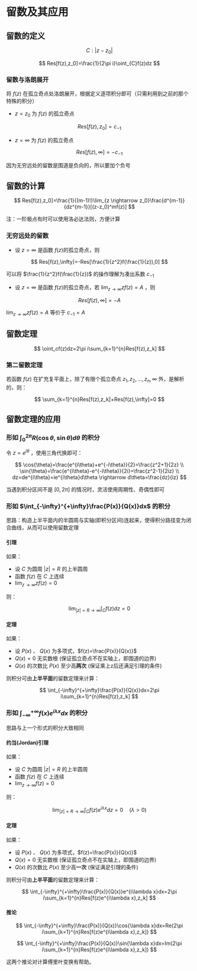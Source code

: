 # 留数及其应用

## 留数的定义

$$
C:|z-z_0|
$$

$$
Res[f(z),z_0]=\frac{1}{2\pi i}\oint_{C}f(z)dz
$$

### 留数与洛朗展开

将 $f(z)$ 在孤立奇点处洛朗展开，根据定义逐项积分即可（只需利用到之前的那个特殊的积分）

* $z=z_0$ 为 $f(z)$ 的孤立奇点

$$
Res[f(z),z_0]=c_{-1}
$$

* $z=\infty$ 为 $f(z)$ 的孤立奇点

$$
Res[f(z),\infty]=-c_{-1}
$$

因为无穷远处的留数是围道是负向的，所以要加个负号

## 留数的计算

$$
Res[f(z),z_0]=\frac{1}{(m-1)!}\lim_{z \rightarrow z_0}\frac{d^{m-1}}{dz^{m-1}}[(z-z_0)^mf(z)]
$$

注：一阶极点有时可以使用洛必达法则，方便计算

### 无穷远处的留数

* 设 $z=\infty$ 是函数 $f(z)$的孤立奇点，则

$$
Res[f(z),\infty]=-Res[\frac{1}{z^2}f(\frac{1}{z}),0]
$$

可以将 $\frac{1}{z^2}f(\frac{1}{z})$ 的操作理解为凑出系数 $c_{-1}$

* 设 $z=\infty$ 是函数 $f(z)$的孤立奇点，若 $\lim_{z \rightarrow \infty}zf(z)=A$ ，则

$$
Res[f(z),\infty]=-A
$$

$\lim_{z \rightarrow \infty}zf(z)=A$ 等价于 $c_{-1}=A$

## 留数定理

$$
\oint_cf(z)dz=2\pi i\sum_{k=1}^{n}Res[f(z),z_k]
$$

### 第二留数定理

若函数 $f(z)$ 在扩充复平面上，除了有限个孤立奇点 $z_1,z_2,...,z_n,\infty$ 外，是解析的，则：

$$
\sum_{k=1}^{n}Res[f(z),z_k]+Res[f(z),\infty]=0
$$

## 留数定理的应用

### 形如 $\int_{0}^{2\pi}R(\cos{\theta},\sin{\theta})d\theta$ 的积分

令 $z=e^{i\theta}$ ，使用三角代换即可：

$$
\cos{\theta}=\frac{e^{i\theta}+e^{-i\theta}}{2}=\frac{z^2+1}{2z} \\
\sin{\theta}=\frac{e^{i\theta}-e^{-i\theta}}{2i}=\frac{z^2-1}{2iz} \\
dz=de^{i\theta}=ie^{i\theta}d\theta \rightarrow d\theta=\frac{dz}{iz}
$$

当遇到积分区间不是 $[0,2\pi]$ 的情况时，灵活使用周期性、奇偶性即可

### 形如 $\int_{-\infty}^{+\infty}\frac{P(x)}{Q(x)}dx$ 的积分

思路：构造上半平面内的半圆周与实轴(即积分区间)连起来，使得积分路径变为闭合曲线，从而可以使用留数定理

#### 引理
如果：
* 设 $C$ 为圆周 $|z|=R$ 的上半圆周
* 函数 $f(z)$ 在 $C$ 上连续
* $\lim_{z \rightarrow \infty}zf(z)=0$

则：

$$
\lim_{|z|=R \rightarrow \infty}\int_{C}f(z)dz=0
$$

#### 定理


如果：

* 设 $P(x)$ 、 $Q(x)$ 为多项式，$f(z)=\frac{P(x)}{Q(x)}$
* $Q(x)=0$ 无实数根 (保证孤立奇点不在实轴上，即围道的边界)
* $Q(x)$ 的次数比 $P(x)$ 至少高**两次** (保证乘上z后还满足引理的条件)

则积分可由**上半平面**的留数定理来计算：

$$
\int_{-\infty}^{+\infty}\frac{P(x)}{Q(x)}dx=2\pi i\sum_{k=1}^{n}Res[f(z),z_k]
$$

### 形如 $\int_{-\infty}^{+\infty}f(x)e^{i\lambda x}dx$ 的积分

思路与上一个形式的积分大致相同

#### 约当(Jordan)引理
如果：
* 设 $C$ 为圆周 $|z|=R$ 的上半圆周
* 函数 $f(z)$ 在 $C$ 上连续
* $\lim_{z \rightarrow \infty}f(z)=0$

则：

$$
\lim_{|z|=R \rightarrow \infty}\int_{C}f(z)e^{i\lambda x}dz=0 \quad (\lambda>0)
$$

#### 定理

如果：

* 设 $P(x)$ 、 $Q(x)$ 为多项式，$f(z)=\frac{P(x)}{Q(x)}$
* $Q(x)=0$ 无实数根 (保证孤立奇点不在实轴上，即围道的边界)
* $Q(x)$ 的次数比 $P(x)$ 至少高**一次** (保证满足引理的条件)

则积分可由**上半平面**的留数定理来计算：

$$
\int_{-\infty}^{+\infty}\frac{P(x)}{Q(x)}e^{i\lambda x}dx=2\pi i\sum_{k=1}^{n}Res[f(z)e^{i\lambda x},z_k]
$$


#### 推论

$$
\int_{-\infty}^{+\infty}\frac{P(x)}{Q(x)}\cos{\lambda x}dx=Re(2\pi i\sum_{k=1}^{n}Res[f(z)e^{i\lambda x},z_k])
$$

$$
\int_{-\infty}^{+\infty}\frac{P(x)}{Q(x)}\sin{\lambda x}dx=Im(2\pi i\sum_{k=1}^{n}Res[f(z)e^{i\lambda x},z_k])
$$

这两个推论对计算傅里叶变换有帮助。


